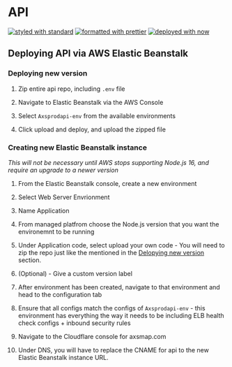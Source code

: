 # API

[![styled with standard](https://img.shields.io/badge/styled%20with-standard-f3df49.svg?style=flat-square)](https://github.com/standard/standard)
[![formatted with prettier](https://img.shields.io/badge/formatted_with-prettier-ff69b4.svg?style=flat-square)](https://github.com/prettier/prettier)
[![deployed with now](https://img.shields.io/badge/deployed%20with-now-444444.svg?style=flat-square)](https://github.com/zeit/now)


## Deploying API via AWS Elastic Beanstalk

### Deploying new version

1. Zip entire api repo, including `.env` file

2. Navigate to Elastic Beanstalk via the AWS Console

3. Select `Axsprodapi-env` from the available environments

4. Click upload and deploy, and upload the zipped file

### Creating new Elastic Beanstalk instance

*This will not be necessary until AWS stops supporting Node.js 16, and require an upgrade to a newer version*

1. From the Elastic Beanstalk console, create a new environment

2. Select Web Server Envrionment

3. Name Application

4. From managed platfrom choose the Node.js version that you want the environemnt to be running

5. Under Application code, select upload your own code - You will need to zip the repo just like the mentioned in the [Delopying new version](Deploying-new-version) section.

6. (Optional) - Give a custom version label 

7. After environment has been created, navigate to that environment and head to the configuration tab

8. Ensure that all configs match the configs of `Axsprodapi-env` - this environment has everything the way it needs to be including ELB health check configs + inbound security rules

9. Navigate to the Cloudflare console for axsmap.com

10. Under DNS, you will have to replace the CNAME for api to the new Elastic Beanstalk instance URL.
